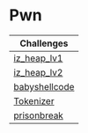 # Pwn

| Challenges       					| 
| ----------------------------------------------------- |
| [iz_heap_lv1](Iz-Heap-Lv1/)				|
| [iz_heap_lv2](Iz-Heap-Lv2/)				|
| [babyshellcode](Babychellcode/)			|
| [Tokenizer](Tokenizer/)				|
| [prisonbreak](Prisonbreak/)				|


